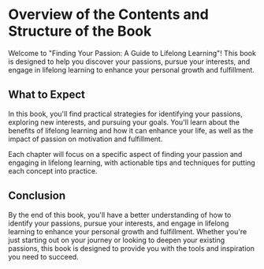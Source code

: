 Overview of the Contents and Structure of the Book
================================================================

Welcome to "Finding Your Passion: A Guide to Lifelong Learning"! This book is designed to help you discover your passions, pursue your interests, and engage in lifelong learning to enhance your personal growth and fulfillment.

What to Expect
--------------

In this book, you'll find practical strategies for identifying your passions, exploring new interests, and pursuing your goals. You'll learn about the benefits of lifelong learning and how it can enhance your life, as well as the impact of passion on motivation and fulfillment.

Each chapter will focus on a specific aspect of finding your passion and engaging in lifelong learning, with actionable tips and techniques for putting each concept into practice.

Conclusion
----------

By the end of this book, you'll have a better understanding of how to identify your passions, pursue your interests, and engage in lifelong learning to enhance your personal growth and fulfillment. Whether you're just starting out on your journey or looking to deepen your existing passions, this book is designed to provide you with the tools and inspiration you need to succeed.
